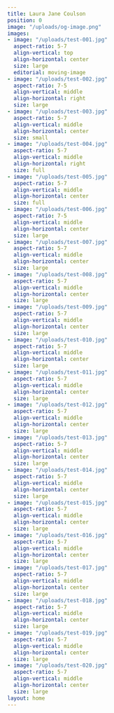 ```yaml
---
title: Laura Jane Coulson
position: 0
image: "/uploads/og-image.png"
images:
- image: "/uploads/test-001.jpg"
  aspect-ratio: 5-7
  align-vertical: top
  align-horizontal: center
  size: large
  editorial: moving-image
- image: "/uploads/test-002.jpg"
  aspect-ratio: 7-5
  align-vertical: middle
  align-horizontal: right
  size: large
- image: "/uploads/test-003.jpg"
  aspect-ratio: 5-7
  align-vertical: middle
  align-horizontal: center
  size: small
- image: "/uploads/test-004.jpg"
  aspect-ratio: 5-7
  align-vertical: middle
  align-horizontal: right
  size: full
- image: "/uploads/test-005.jpg"
  aspect-ratio: 5-7
  align-vertical: middle
  align-horizontal: center
  size: full
- image: "/uploads/test-006.jpg"
  aspect-ratio: 7-5
  align-vertical: middle
  align-horizontal: center
  size: large
- image: "/uploads/test-007.jpg"
  aspect-ratio: 5-7
  align-vertical: middle
  align-horizontal: center
  size: large
- image: "/uploads/test-008.jpg"
  aspect-ratio: 5-7
  align-vertical: middle
  align-horizontal: center
  size: large
- image: "/uploads/test-009.jpg"
  aspect-ratio: 5-7
  align-vertical: middle
  align-horizontal: center
  size: large
- image: "/uploads/test-010.jpg"
  aspect-ratio: 5-7
  align-vertical: middle
  align-horizontal: center
  size: large
- image: "/uploads/test-011.jpg"
  aspect-ratio: 5-7
  align-vertical: middle
  align-horizontal: center
  size: large
- image: "/uploads/test-012.jpg"
  aspect-ratio: 5-7
  align-vertical: middle
  align-horizontal: center
  size: large
- image: "/uploads/test-013.jpg"
  aspect-ratio: 5-7
  align-vertical: middle
  align-horizontal: center
  size: large
- image: "/uploads/test-014.jpg"
  aspect-ratio: 5-7
  align-vertical: middle
  align-horizontal: center
  size: large
- image: "/uploads/test-015.jpg"
  aspect-ratio: 5-7
  align-vertical: middle
  align-horizontal: center
  size: large
- image: "/uploads/test-016.jpg"
  aspect-ratio: 5-7
  align-vertical: middle
  align-horizontal: center
  size: large
- image: "/uploads/test-017.jpg"
  aspect-ratio: 5-7
  align-vertical: middle
  align-horizontal: center
  size: large
- image: "/uploads/test-018.jpg"
  aspect-ratio: 5-7
  align-vertical: middle
  align-horizontal: center
  size: large
- image: "/uploads/test-019.jpg"
  aspect-ratio: 5-7
  align-vertical: middle
  align-horizontal: center
  size: large
- image: "/uploads/test-020.jpg"
  aspect-ratio: 5-7
  align-vertical: middle
  align-horizontal: center
  size: large
layout: home
---
```


